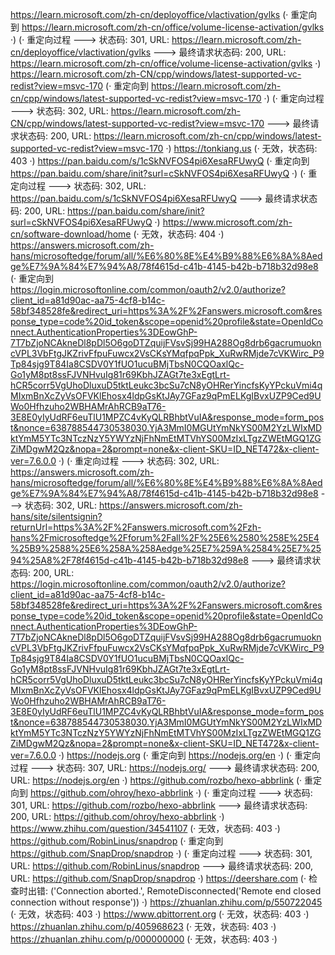 https://learn.microsoft.com/zh-cn/deployoffice/vlactivation/gvlks (· 重定向到 https://learn.microsoft.com/zh-cn/office/volume-license-activation/gvlks ·)
(· 重定向过程 ---> 状态码: 301, URL: https://learn.microsoft.com/zh-cn/deployoffice/vlactivation/gvlks ---> 最终请求状态码: 200, URL: https://learn.microsoft.com/zh-cn/office/volume-license-activation/gvlks ·)
https://learn.microsoft.com/zh-CN/cpp/windows/latest-supported-vc-redist?view=msvc-170 (· 重定向到 https://learn.microsoft.com/zh-cn/cpp/windows/latest-supported-vc-redist?view=msvc-170 ·)
(· 重定向过程 ---> 状态码: 302, URL: https://learn.microsoft.com/zh-CN/cpp/windows/latest-supported-vc-redist?view=msvc-170 ---> 最终请求状态码: 200, URL: https://learn.microsoft.com/zh-cn/cpp/windows/latest-supported-vc-redist?view=msvc-170 ·)
https://tonkiang.us (· 无效，状态码: 403 ·)
https://pan.baidu.com/s/1cSkNVFOS4pi6XesaRFUwyQ (· 重定向到 https://pan.baidu.com/share/init?surl=cSkNVFOS4pi6XesaRFUwyQ ·)
(· 重定向过程 ---> 状态码: 302, URL: https://pan.baidu.com/s/1cSkNVFOS4pi6XesaRFUwyQ ---> 最终请求状态码: 200, URL: https://pan.baidu.com/share/init?surl=cSkNVFOS4pi6XesaRFUwyQ ·)
https://www.microsoft.com/zh-cn/software-download/home (· 无效，状态码: 404 ·)
https://answers.microsoft.com/zh-hans/microsoftedge/forum/all/%E6%80%8E%E4%B9%88%E6%8A%8Aedge%E7%9A%84%E7%94%A8/78f4615d-c41b-4145-b42b-b718b32d98e8 (· 重定向到 https://login.microsoftonline.com/common/oauth2/v2.0/authorize?client_id=a81d90ac-aa75-4cf8-b14c-58bf348528fe&redirect_uri=https%3A%2F%2Fanswers.microsoft.com&response_type=code%20id_token&scope=openid%20profile&state=OpenIdConnect.AuthenticationProperties%3DEowGhP-7T7bZjoNCAkneDl8pDl5O6goDTZquijFVsvSj99HA288Og8drb6gacrumuokncVPL3VbFtgJKZrivFfpuFuwcx2VsCKsYMqfpqPpk_XuRwRMjde7cVKWirc_P9Tp84sjg9T84Ia8CSDV0Y1fUO1ucuBMjTbsN0CQOaxlQc-Go1yM8pt8ssFJVNHvuIg81r69KbhJZAGt7te3xEgtLrt-hCR5corr5VgUhoDluxuD5tktLeukc3bcSu7cN8yOHRerYincfsKyYPckuVmi4qMIxmBnXcZyVsOFVKlEhosx4ldpGsKtJAy7GFaz9qPmELKgIBvxUZP9Ced9UWo0Hfhzuho2WBHAMrAhRCB9aT76-3E8E0yIyUdRF6euTlU1MPZC4vKyQLRBhbtVuIA&response_mode=form_post&nonce=638788544730538030.YjA3MmI0MGUtYmNkYS00M2YzLWIxMDktYmM5YTc3NTczNzY5YWYzNjFhNmEtMTVhYS00MzIxLTgzZWEtMGQ1ZGZiMDgwM2Qz&nopa=2&prompt=none&x-client-SKU=ID_NET472&x-client-ver=7.6.0.0 ·)
(· 重定向过程 ---> 状态码: 302, URL: https://answers.microsoft.com/zh-hans/microsoftedge/forum/all/%E6%80%8E%E4%B9%88%E6%8A%8Aedge%E7%9A%84%E7%94%A8/78f4615d-c41b-4145-b42b-b718b32d98e8 ---> 状态码: 302, URL: https://answers.microsoft.com/zh-hans/site/silentsignin?returnUrl=https%3A%2F%2Fanswers.microsoft.com%2Fzh-hans%2Fmicrosoftedge%2Fforum%2Fall%2F%25E6%2580%258E%25E4%25B9%2588%25E6%258A%258Aedge%25E7%259A%2584%25E7%2594%25A8%2F78f4615d-c41b-4145-b42b-b718b32d98e8 ---> 最终请求状态码: 200, URL: https://login.microsoftonline.com/common/oauth2/v2.0/authorize?client_id=a81d90ac-aa75-4cf8-b14c-58bf348528fe&redirect_uri=https%3A%2F%2Fanswers.microsoft.com&response_type=code%20id_token&scope=openid%20profile&state=OpenIdConnect.AuthenticationProperties%3DEowGhP-7T7bZjoNCAkneDl8pDl5O6goDTZquijFVsvSj99HA288Og8drb6gacrumuokncVPL3VbFtgJKZrivFfpuFuwcx2VsCKsYMqfpqPpk_XuRwRMjde7cVKWirc_P9Tp84sjg9T84Ia8CSDV0Y1fUO1ucuBMjTbsN0CQOaxlQc-Go1yM8pt8ssFJVNHvuIg81r69KbhJZAGt7te3xEgtLrt-hCR5corr5VgUhoDluxuD5tktLeukc3bcSu7cN8yOHRerYincfsKyYPckuVmi4qMIxmBnXcZyVsOFVKlEhosx4ldpGsKtJAy7GFaz9qPmELKgIBvxUZP9Ced9UWo0Hfhzuho2WBHAMrAhRCB9aT76-3E8E0yIyUdRF6euTlU1MPZC4vKyQLRBhbtVuIA&response_mode=form_post&nonce=638788544730538030.YjA3MmI0MGUtYmNkYS00M2YzLWIxMDktYmM5YTc3NTczNzY5YWYzNjFhNmEtMTVhYS00MzIxLTgzZWEtMGQ1ZGZiMDgwM2Qz&nopa=2&prompt=none&x-client-SKU=ID_NET472&x-client-ver=7.6.0.0 ·)
https://nodejs.org (· 重定向到 https://nodejs.org/en ·)
(· 重定向过程 ---> 状态码: 307, URL: https://nodejs.org/ ---> 最终请求状态码: 200, URL: https://nodejs.org/en ·)
https://github.com/rozbo/hexo-abbrlink (· 重定向到 https://github.com/ohroy/hexo-abbrlink ·)
(· 重定向过程 ---> 状态码: 301, URL: https://github.com/rozbo/hexo-abbrlink ---> 最终请求状态码: 200, URL: https://github.com/ohroy/hexo-abbrlink ·)
https://www.zhihu.com/question/34541107 (· 无效，状态码: 403 ·)
https://github.com/RobinLinus/snapdrop (· 重定向到 https://github.com/SnapDrop/snapdrop ·)
(· 重定向过程 ---> 状态码: 301, URL: https://github.com/RobinLinus/snapdrop ---> 最终请求状态码: 200, URL: https://github.com/SnapDrop/snapdrop ·)
https://deershare.com (· 检查时出错: ('Connection aborted.', RemoteDisconnected('Remote end closed connection without response')) ·)
https://zhuanlan.zhihu.com/p/550722045 (· 无效，状态码: 403 ·)
https://www.qbittorrent.org (· 无效，状态码: 403 ·)
https://zhuanlan.zhihu.com/p/405968623 (· 无效，状态码: 403 ·)
https://zhuanlan.zhihu.com/p/000000000 (· 无效，状态码: 403 ·)
